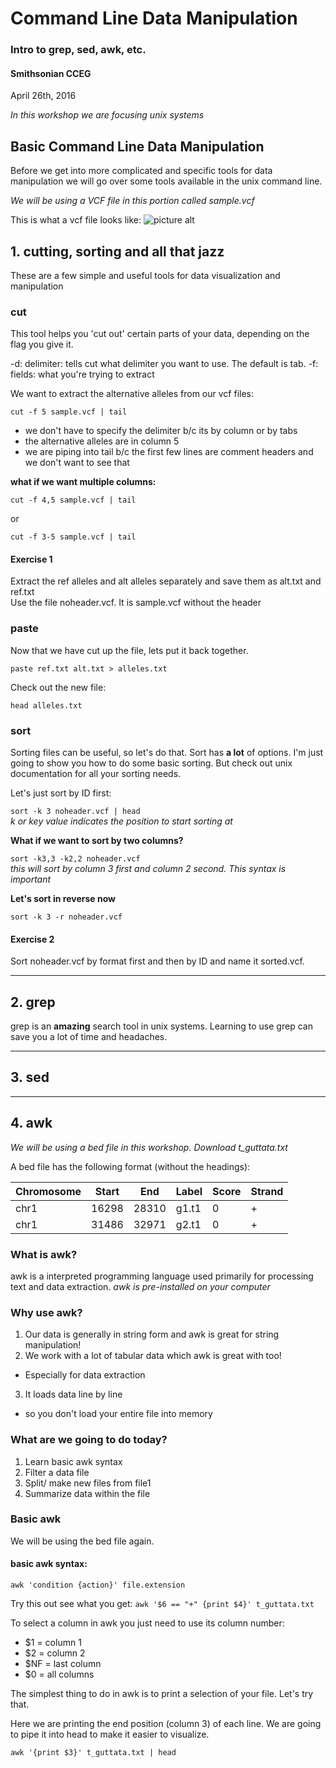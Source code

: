 # Command Line Data Manipulation
### Intro to grep, sed, awk, etc.
#### Smithsonian CCEG
April 26th, 2016

*In this workshop we are focusing unix systems*

## Basic Command Line Data Manipulation

Before we get into more complicated and specific tools for data manipulation we will go over some tools available in the unix command line.

*We will be using a VCF file in this portion called sample.vcf*

This is what a vcf file looks like:
![picture alt](https://bioinf.comav.upv.es/courses/sequence_analysis/_images/vcf_format.png "from bioinf.comav.upv.es")

## 1. cutting, sorting and all that jazz

These are a few simple and useful tools for data visualization and manipulation

### cut
This tool helps you 'cut out' certain parts of your data, depending on the flag you give it.

-d: delimiter: tells cut what delimiter you want to use. The default is tab.
-f: fields: what you're trying to extract

We want to extract the alternative alleles from our vcf files:

`cut -f 5 sample.vcf | tail`
* we don't have to specify the delimiter b/c its by column or by tabs
* the alternative alleles are in column 5
* we are piping into tail b/c the first few lines are comment headers and we don't want to see that

**what if we want multiple columns:**

`cut -f 4,5 sample.vcf | tail`

or

`cut -f 3-5 sample.vcf | tail`

#### Exercise 1

Extract the ref alleles and alt alleles separately and save them as alt.txt and ref.txt   
Use the file noheader.vcf. It is sample.vcf without the header  

### paste

Now that we have cut up the file, lets put it back together.

`paste ref.txt alt.txt > alleles.txt`

Check out the new file:  

`head alleles.txt`

### sort

Sorting files can be useful, so let's do that. Sort has **a lot** of options. I'm just going to show you how to do some basic sorting. But check out unix documentation for all your sorting needs.  

Let's just sort by ID first:

`sort -k 3 noheader.vcf | head`  
*k or key value indicates the position to start sorting at*

**What if we want to sort by two columns?**

`sort -k3,3 -k2,2 noheader.vcf`  
*this will sort by column 3 first and column 2 second. This syntax is important*

**Let's sort in reverse now**

`sort -k 3 -r noheader.vcf`

#### Exercise 2

Sort noheader.vcf by format first and then by ID and name it sorted.vcf.

_____________
## 2. grep

grep is an **amazing** search tool in unix systems. Learning to use grep can save you a lot of time and headaches.

_____________
## 3. sed

_____________
## 4. awk

*We will be using a bed file in this workshop.
Download t_guttata.txt*

A bed file has the following format (without the headings):

Chromosome  | Start  | End  | Label  | Score  | Strand
----------- | ------ | ---- | ------ | ------ | -------
chr1        | 16298  | 28310| g1.t1  |   0    |+
chr1        | 31486  | 32971| g2.t1  |   0    |+

### What is awk?
awk is a interpreted programming language used primarily for processing text and data extraction.
*awk is pre-installed on your computer*

### Why use awk?
1. Our data is generally in string form and awk is great for string manipulation!
2. We work with a lot of tabular data which awk is great with too!
  * Especially for data extraction
3. It loads data line by line
  * so you don't load your entire file into memory

### What are we going to do today?
1. Learn basic awk syntax
2. Filter a data file
3. Split/ make new files from file1
4. Summarize data within the file

###  Basic awk

We will be using the bed file again.

#### basic awk syntax:

`awk 'condition {action}' file.extension`

Try this out see what you get:
`awk '$6 == "+" {print $4}' t_guttata.txt`

To select a column in awk you just need to use its column number:
* $1 = column 1
* $2 = column 2
* $NF = last column
* $0 = all columns

The simplest thing to do in awk is to print a selection of your file. Let's try that.

Here we are printing the end position (column 3) of each line. We are going to pipe it into head to make it easier to visualize.

`awk '{print $3}' t_guttata.txt | head`
